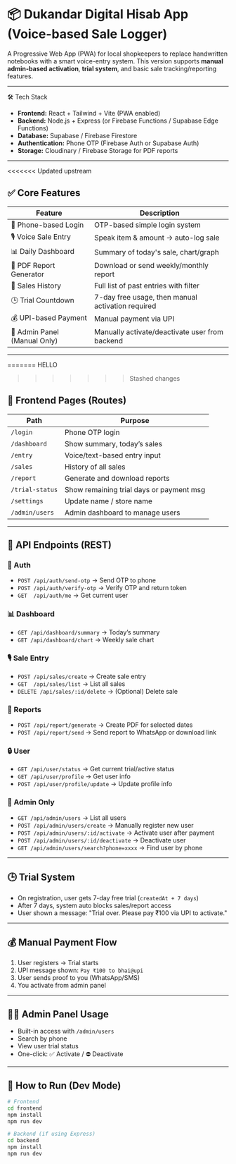 # 📦 Dukandar Digital Hisab App (Voice-based Sale Logger)

A Progressive Web App (PWA) for local shopkeepers to replace handwritten notebooks with a smart voice-entry system.
This version supports **manual admin-based activation**, **trial system**, and basic sale tracking/reporting features.

---

🛠️ Tech Stack

- **Frontend:** React + Tailwind + Vite (PWA enabled)
- **Backend:** Node.js + Express (or Firebase Functions / Supabase Edge Functions)
- **Database:** Supabase / Firebase Firestore
- **Authentication:** Phone OTP (Firebase Auth or Supabase Auth)
- **Storage:** Cloudinary / Firebase Storage for PDF reports

---
<<<<<<< Updated upstream

## ✅ Core Features

| Feature                      | Description                                       |
| ---------------------------- | ------------------------------------------------- |
| 🔐 Phone-based Login         | OTP-based simple login system                     |
| 🎙️ Voice Sale Entry        | Speak item & amount → auto-log sale              |
| 📊 Daily Dashboard           | Summary of today's sale, chart/graph              |
| 🧾 PDF Report Generator      | Download or send weekly/monthly report            |
| 🧮 Sales History             | Full list of past entries with filter             |
| 🕒 Trial Countdown           | 7-day free usage, then manual activation required |
| 💰 UPI-based Payment         | Manual payment via UPI                            |
| 👑 Admin Panel (Manual Only) | Manually activate/deactivate user from backend    |

---
=======
HELLO
>>>>>>> Stashed changes

## 🔗 Frontend Pages (Routes)

| Path              | Purpose                                  |
| ----------------- | ---------------------------------------- |
| `/login`        | Phone OTP login                          |
| `/dashboard`    | Show summary, today’s sales             |
| `/entry`        | Voice/text-based entry input             |
| `/sales`        | History of all sales                     |
| `/report`       | Generate and download reports            |
| `/trial-status` | Show remaining trial days or payment msg |
| `/settings`     | Update name / store name                 |
| `/admin/users`  | Admin dashboard to manage users          |

---

## 🔧 API Endpoints (REST)

### 🔐 Auth

- `POST /api/auth/send-otp` → Send OTP to phone
- `POST /api/auth/verify-otp` → Verify OTP and return token
- `GET  /api/auth/me` → Get current user

### 📊 Dashboard

- `GET /api/dashboard/summary` → Today’s summary
- `GET /api/dashboard/chart` → Weekly sale chart

### 🎙️ Sale Entry

- `POST /api/sales/create` → Create sale entry
- `GET  /api/sales/list` → List all sales
- `DELETE /api/sales/:id/delete` → (Optional) Delete sale

### 📄 Reports

- `POST /api/report/generate` → Create PDF for selected dates
- `POST /api/report/send` → Send report to WhatsApp or download link

### 🔒 User

- `GET /api/user/status` → Get current trial/active status
- `GET /api/user/profile` → Get user info
- `POST /api/user/profile/update` → Update profile info

### 👑 Admin Only

- `GET /api/admin/users` → List all users
- `POST /api/admin/users/create` → Manually register new user
- `POST /api/admin/users/:id/activate` → Activate user after payment
- `POST /api/admin/users/:id/deactivate` → Deactivate user
- `GET /api/admin/users/search?phone=xxxx` → Find user by phone

---

## 🕒 Trial System

- On registration, user gets 7-day free trial (`createdAt + 7 days`)
- After 7 days, system auto blocks sales/report access
- User shown a message: "Trial over. Please pay ₹100 via UPI to activate."

---

## 💰 Manual Payment Flow

1. User registers → Trial starts
2. UPI message shown: `Pay ₹100 to bhai@upi`
3. User sends proof to you (WhatsApp/SMS)
4. You activate from admin panel

---

## 🧑‍💼 Admin Panel Usage

- Built-in access with `/admin/users`
- Search by phone
- View user trial status
- One-click: ✅ Activate / ⛔ Deactivate

---

## 🚀 How to Run (Dev Mode)

```bash
# Frontend
cd frontend
npm install
npm run dev

# Backend (if using Express)
cd backend
npm install
npm run dev
```
